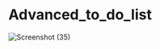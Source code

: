 # Advanced_to_do_list
![Screenshot (35)](https://user-images.githubusercontent.com/69140693/109913803-9cc50280-7cd4-11eb-8362-baabea47e9a7.png)


